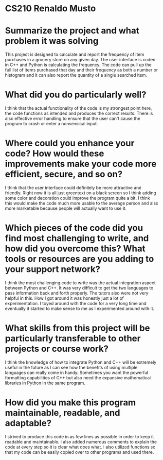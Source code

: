 # CS210 Renaldo Musto

# Summarize the project and what problem it was solving
This project is designed to calculate and report the frequency of item purchases in a grocery store on any given day. The user interface is coded in C++ and Python is calculating the frequency. The code can pull up the full list of items purchased that day and their frequency as both a number or histogram and it can also report the quantity of a single searched item. 

# What did you do particularly well?
I think that the actual functionality of the code is my strongest point here, the code functions as intended and produces the correct results. There is also effective error handling to ensure that the user can't cause the program to crash or enter a nonsensical input. 

# Where could you enhance your code? How would these improvements make your code more efficient, secure, and so on?
I think that the user interface could definitely be more attractive and friendly. Right now it is all just greentext on a black screen so I think adding some color and decoration could improve the program quite a bit. I think this would make the code much more usable to the average person and also more marketable because people will actually want to use it. 

# Which pieces of the code did you find most challenging to write, and how did you overcome this? What tools or resources are you adding to your support network?
I think the most challenging code to write was the actual integration aspect between Python and C++. It was very difficult to get the two languages to pass information back and forth properly. The tutors also were not very helpful in this. How I got around it was honestly just a lot of experimentation. I toyed around with the code for a very long time and eventually it started to make sense to me as I experimented around with it.

# What skills from this project will be particularly transferable to other projects or course work?
I think the knowledge of how to integrate Python and C++ will be extremely useful in the future as I can see how the benefits of using multiple languages can really come in handy. Sometimes you want the powerful formatting capabilities of C++ but also need the expansive mathematical libraries in Python in the same program. 

# How did you make this program maintainable, readable, and adaptable?
I strived to produce this code in as few lines as possible in order to keep it readable and maintainable. I also added numerous comments to explain the code at every step so it is clear what does what. I also utilized functions so that my code can be easily copied over to other programs and used there. 

